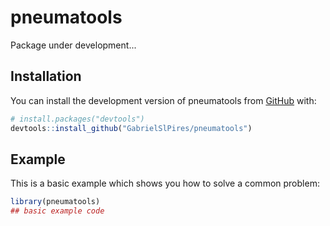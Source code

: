 
# pneumatools

<!-- badges: start -->
<!-- badges: end -->

Package under development...

## Installation

You can install the development version of pneumatools from [GitHub](https://github.com/) with:

``` r
# install.packages("devtools")
devtools::install_github("GabrielSlPires/pneumatools")
```

## Example

This is a basic example which shows you how to solve a common problem:

``` r
library(pneumatools)
## basic example code
```

